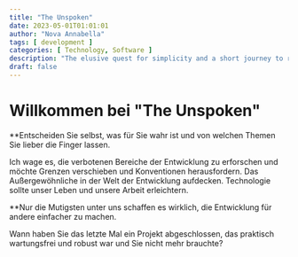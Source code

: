 ```yaml
---
title: "The Unspoken"
date: 2023-05-01T01:01:01
author: "Nova Annabella"
tags: [ development ]
categories: [ Technology, Software ]
description: "The elusive quest for simplicity and a short journey to rediscovering the power of Maven"
draft: false
---
```


# Willkommen bei "The Unspoken"

**Entscheiden Sie selbst, was für Sie wahr ist und von welchen Themen Sie lieber die Finger lassen.

Ich wage es, die verbotenen Bereiche der Entwicklung zu erforschen und möchte Grenzen verschieben und Konventionen
herausfordern.
Das Außergewöhnliche in der Welt der Entwicklung aufdecken.
Technologie sollte unser Leben und unsere Arbeit erleichtern.

**Nur die Mutigsten unter uns schaffen es wirklich, die Entwicklung für andere einfacher zu machen.

Wann haben Sie das letzte Mal ein Projekt abgeschlossen, das praktisch wartungsfrei und robust war und Sie nicht mehr
brauchte?
